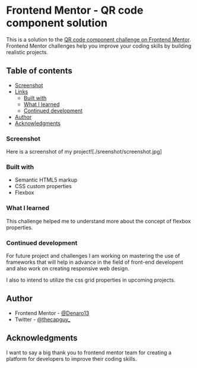 # Frontend Mentor - QR code component solution

This is a solution to the [QR code component challenge on Frontend Mentor](https://www.frontendmentor.io/challenges/qr-code-component-iux_sIO_H). Frontend Mentor challenges help you improve your coding skills by building realistic projects.

## Table of contents

- [Screenshot](#screenshot)
- [Links](#links)
  - [Built with](#built-with)
  - [What I learned](#what-i-learned)
  - [Continued development](#continued-development)
- [Author](#author)
- [Acknowledgments](#acknowledgments)

### Screenshot

Here is a screenshot of my project![./sreenshot/screenshot.jpg]

### Built with

- Semantic HTML5 markup
- CSS custom properties
- Flexbox

### What I learned

This challenge helped me to understand more about the concept of flexbox properties.

### Continued development

For future project and challenges I am working on mastering the use of frameworks that will help in advance in the field of front-end developent and also work on creating responsive web design.

I also to intend to utilize the css grid properties in upcoming projects.

## Author

- Frontend Mentor - [@Denaro13](https://www.frontendmentor.io/profile/Denaro13)
- Twitter - [@thecapguy\_](https://www.twitter.com/thecapguy_)

## Acknowledgments

I want to say a big thank you to frontend mentor team for creating a platform for developers to improve their coding skills.
